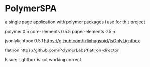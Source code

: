 # PolymerSPA
a single page application with polymer
packages i use for this project

polymer 0.5
core-elements 0.5.5
paper-elements 0.5.5

jsonlylightbox 0.5.1
https://github.com/felixhagspiel/jsOnlyLightbox

flatiron
https://github.com/PolymerLabs/flatiron-director

Issue: Lightbox is not working correct.